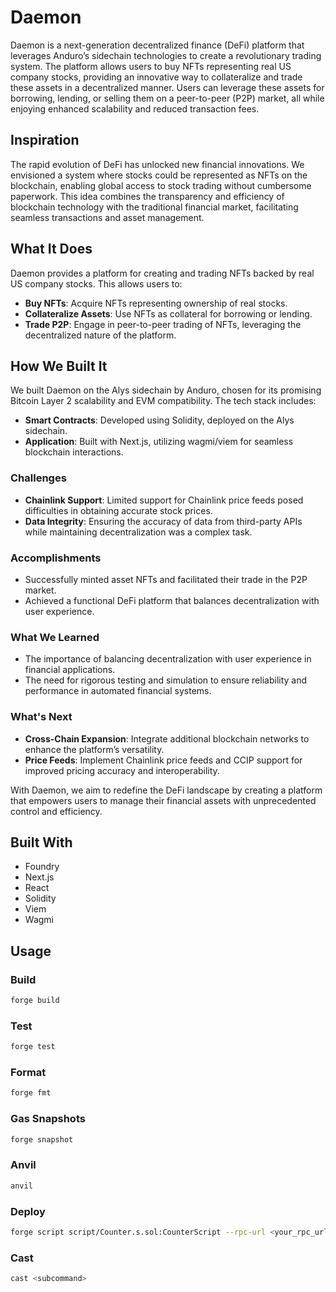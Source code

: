
# Daemon

Daemon is a next-generation decentralized finance (DeFi) platform that leverages Anduro’s sidechain technologies to create a revolutionary trading system. The platform allows users to buy NFTs representing real US company stocks, providing an innovative way to collateralize and trade these assets in a decentralized manner. Users can leverage these assets for borrowing, lending, or selling them on a peer-to-peer (P2P) market, all while enjoying enhanced scalability and reduced transaction fees.

## Inspiration

The rapid evolution of DeFi has unlocked new financial innovations. We envisioned a system where stocks could be represented as NFTs on the blockchain, enabling global access to stock trading without cumbersome paperwork. This idea combines the transparency and efficiency of blockchain technology with the traditional financial market, facilitating seamless transactions and asset management.

## What It Does

Daemon provides a platform for creating and trading NFTs backed by real US company stocks. This allows users to:

- **Buy NFTs**: Acquire NFTs representing ownership of real stocks.
- **Collateralize Assets**: Use NFTs as collateral for borrowing or lending.
- **Trade P2P**: Engage in peer-to-peer trading of NFTs, leveraging the decentralized nature of the platform.

## How We Built It

We built Daemon on the Alys sidechain by Anduro, chosen for its promising Bitcoin Layer 2 scalability and EVM compatibility. The tech stack includes:

- **Smart Contracts**: Developed using Solidity, deployed on the Alys sidechain.
- **Application**: Built with Next.js, utilizing wagmi/viem for seamless blockchain interactions.

### Challenges

- **Chainlink Support**: Limited support for Chainlink price feeds posed difficulties in obtaining accurate stock prices.
- **Data Integrity**: Ensuring the accuracy of data from third-party APIs while maintaining decentralization was a complex task.

### Accomplishments

- Successfully minted asset NFTs and facilitated their trade in the P2P market.
- Achieved a functional DeFi platform that balances decentralization with user experience.

### What We Learned

- The importance of balancing decentralization with user experience in financial applications.
- The need for rigorous testing and simulation to ensure reliability and performance in automated financial systems.

### What's Next

- **Cross-Chain Expansion**: Integrate additional blockchain networks to enhance the platform’s versatility.
- **Price Feeds**: Implement Chainlink price feeds and CCIP support for improved pricing accuracy and interoperability.

With Daemon, we aim to redefine the DeFi landscape by creating a platform that empowers users to manage their financial assets with unprecedented control and efficiency.

## Built With

- Foundry
- Next.js
- React
- Solidity
- Viem
- Wagmi

## Usage

### Build

```bash
forge build
```

### Test

```bash
forge test
```

### Format

```bash
forge fmt
```

### Gas Snapshots

```bash
forge snapshot
```

### Anvil

```bash
anvil
```

### Deploy

```bash
forge script script/Counter.s.sol:CounterScript --rpc-url <your_rpc_url> --private-key <your_private_key>
```

### Cast

```bash
cast <subcommand>
```
